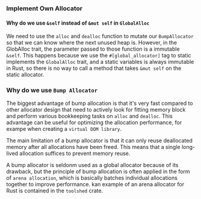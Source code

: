 ### Implement Own Allocator
#### Why do we use `&self` instead of `&mut self` in `GlobalAlloc`
We need to use the `alloc` and `dealloc` function to mutate our `BumpAllocator` so that we can know where the next unused heap is. However, in the GlobAlloc trait, the parameter passed to those function is a immutable `&self`. This happens because we use the `#[global_allocator]` tag to static implements the `GlobalAlloc` trait, and a static variables is always immutable in Rust, so there is no way to call a method that takes `&mut self` on the static allocator.

### Why do we use `Bump Allocator`
The biggest advantage of bump allocation is that it's very fast compared to other allocator design that need to actively look for fitting memory block and perform various bookkeeping tasks on `alloc` and `dealloc`. This advantage can be useful for optimizing the allocation performance, for exampe when creating a `virtual DOM library`.

The main limitation of a bump allocator is that it can only reuse deallocated memory after all allocations have been freed. This means that a single long-lived allocation suffices to prevent memory reuse.

A bump allocator is seldonm used as a global allocator because of its drawback, but the principle of bump allocation is often applied in the form of `arena allocation`, which is basically batches individual allocations together to improve performance. kan example of an arena allocator for Rust is contained in the `toolshed` crate.


